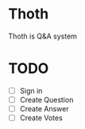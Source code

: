 # Thoth

Thoth is Q&A system

# TODO

-[ ] Sign in
-[ ] Create Question
-[ ] Create Answer
-[ ] Create Votes